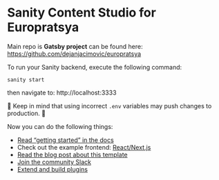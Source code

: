 # Sanity Content Studio for Europratsya

Main repo is **Gatsby project** can be found here: https://github.com/dejanjacimovic/europratsya

To run your Sanity backend, execute the following command:
```
sanity start
```
then navigate to: http://localhost:3333

🚨 Keep in mind that using incorrect `.env` variables may push changes to production. 🚨

Now you can do the following things:

- [Read “getting started” in the docs](https://www.sanity.io/docs/introduction/getting-started?utm_source=readme)
- Check out the example frontend: [React/Next.js](https://github.com/sanity-io/tutorial-sanity-blog-react-next)
- [Read the blog post about this template](https://www.sanity.io/blog/build-your-own-blog-with-sanity-and-next-js?utm_source=readme)
- [Join the community Slack](https://slack.sanity.io/?utm_source=readme)
- [Extend and build plugins](https://www.sanity.io/docs/content-studio/extending?utm_source=readme)
